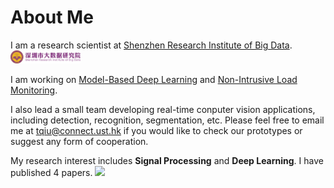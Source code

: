 # About Me

I am a research scientist at [Shenzhen Research Institute of Big Data](http://www.sribd.cn/en). <img src='./images/sribd.png' style='width: 8em;'>

I am working on [Model-Based Deep Learning](https://www.weizmann.ac.il/math/yonina/sites/math.yonina/files/Model-Based_Deep_Learning_1.pdf) and [Non-Intrusive Load Monitoring](http://nilmworkshop.org).

I also lead a small team developing real-time conputer vision applications, including detection, recognition, segmentation, etc. Please feel free to email me at [tqiu@connect.ust.hk](mailto:tqiu@connect.ust.hk) if you would like to check our prototypes or suggest any form of cooperation.

My research interest includes **Signal Processing** and **Deep Learning**. I have published 4 papers. <a href='https://scholar.google.com/citations?hl=en&user=rgV2Ez4AAAAJ&view_op=list_works&sortby=pubdate'><img src="https://img.shields.io/endpoint?logo=Google%20Scholar&url=https%3A%2F%2Fcdn.jsdelivr.net%2Fgh%2Fqiutianyu%2Fqiutianyu.github.io@google-scholar-stats%2Fgs_data_shieldsio.json&labelColor=f6f6f6&color=9cf&style=flat&label=citations"></a>
